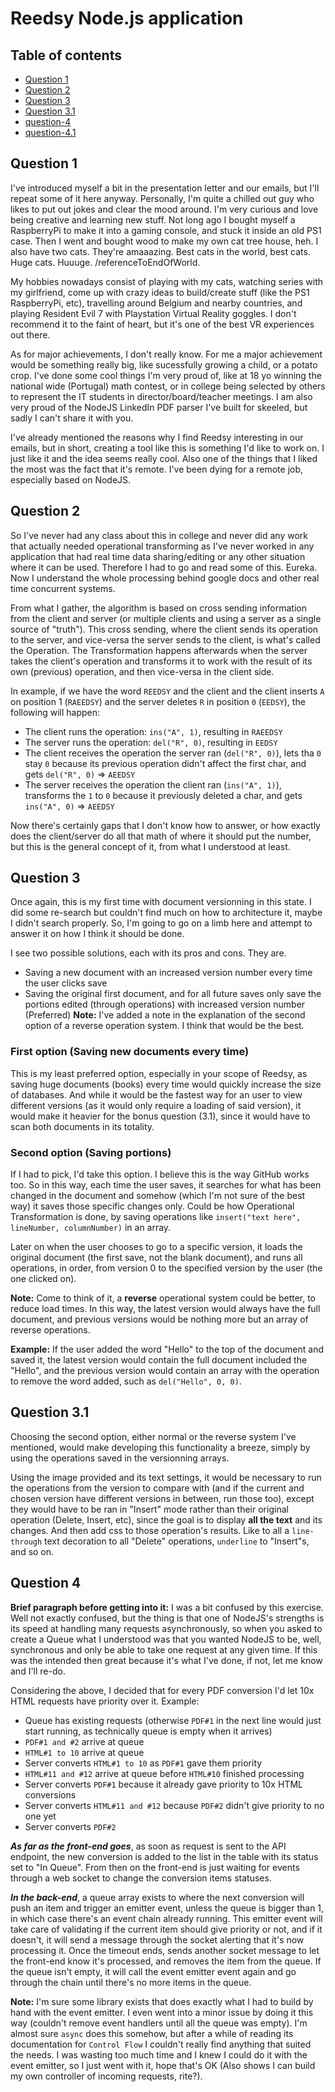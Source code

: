 # Reedsy Node.js application

## Table of contents

* [Question 1](#question-1)
* [Question 2](#question-2)
* [Question 3](#question-3)
* [Question 3.1](#question-3.1)
* [question-4](#question-4)
* [question-4.1](#question-4.1)

## Question 1
I've introduced myself a bit in the presentation letter and our emails, but I'll repeat some of it here anyway.
Personally, I'm quite a chilled out guy who likes to put out jokes and clear the mood around. I'm very curious and love being creative and learning new stuff. Not long ago I bought myself a RaspberryPi to make it into a gaming console, and stuck it inside an old PS1 case. Then I went and bought wood to make my own cat tree house, heh. I also have two cats. They're amaaazing. Best cats in the world, best cats. Huge cats. Huuuge. /referenceToEndOfWorld.

My hobbies nowadays consist of playing with my cats, watching series with my girlfriend, come up with crazy ideas to build/create stuff (like the PS1 RaspberryPi, etc), travelling around Belgium and nearby countries, and playing Resident Evil 7 with Playstation Virtual Reality goggles. I don't recommend it to the faint of heart, but it's one of the best VR experiences out there.

As for major achievements, I don't really know. For me a major achievement would be something really big, like sucessfully growing a child, or a potato crop. I've done some cool things I'm very proud of, like at 18 yo winning the national wide (Portugal) math contest, or in college being selected by others to represent the IT students in director/board/teacher meetings. I am also very proud of the NodeJS LinkedIn PDF parser I've built for skeeled, but sadly I can't share it with you.

I've already mentioned the reasons why I find Reedsy interesting in our emails, but in short, creating a tool like this is something I'd like to work on. I just like it and the idea seems really cool. Also one of the things that I liked the most was the fact that it's remote. I've been dying for a remote job, especially based on NodeJS. 

## Question 2
So I've never had any class about this in college and never did any work that actually needed operational transforming as I've never worked in any application that had real time data sharing/editing or any other situation where it can be used. Therefore I had to go and read some of this. Eureka. Now I understand the whole processing behind google docs and other real time concurrent systems.

From what I gather, the algorithm is based on cross sending information from the client and server (or multiple clients and using a server as a single source of "truth"). This cross sending, where the client sends its operation to the server, and vice-versa the server sends to the client, is what's called the Operation. The Transformation happens afterwards when the server takes the client's operation and transforms it to work with the result of its own (previous) operation, and then vice-versa in the client side.

In example, if we have the word `REEDSY` and the client and the client inserts `A` on position 1 (`RAEEDSY`) and the server deletes `R` in position `0` (`EEDSY`), the following will happen:
* The client runs the operation: `ins("A", 1)`, resulting in `RAEEDSY`
* The server runs the operation: `del("R", 0)`, resulting in `EEDSY`
* The client receives the operation the server ran (`del("R", 0)`), lets tha `0` stay `0` because its previous operation didn't affect the first char, and gets `del("R", 0)` => `AEEDSY`
* The server receives the operation the client ran (`ins("A", 1)`), transforms the `1` to `0` because it previously deleted a char, and gets `ins("A", 0)` => `AEEDSY`

Now there's certainly gaps that I don't know how to answer, or how exactly does the client/server do all that math of where it should put the number, but this is the general concept of it, from what I understood at least.

## Question 3
Once again, this is my first time with document versionning in this state. I did some re-search but couldn't find much on how to architecture it, maybe I didn't search properly. So, I'm going to go on a limb here and attempt to answer it on how I think it should be done.

I see two possible solutions, each with its pros and cons. They are.
* Saving a new document with an increased version number every time the user clicks save
* Saving the original first document, and for all future saves only save the portions edited (through operations) with increased version number (Preferred)
**Note:** I've added a note in the explanation of the second option of a reverse operation system. I think that would be the best.

### First option (Saving new documents every time)
This is my least preferred option, especially in your scope of Reedsy, as saving huge documents (books) every time would quickly increase the size of databases. And while it would be the fastest way for an user to view different versions (as it would only require a loading of said version), it would make it heavier for the bonus question (3.1), since it would have to scan both documents in its totality.

### Second option (Saving portions)
If I had to pick, I'd take this option. I believe this is the way GitHub works too. So in this way, each time the user saves, it searches for what has been changed in the document and somehow (which I'm not sure of the best way) it saves those specific changes only. Could be how Operational Transformation is done, by saving operations like `insert("text here", lineNumber, columnNumber)` in an array.

Later on when the user chooses to go to a specific version, it loads the original document (the first save, not the blank document), and runs all operations, in order, from version 0 to the specified version by the user (the one clicked on).

**Note:** Come to think of it, a **reverse** operational system could be better, to reduce load times. In this way, the latest version would always have the full document, and previous versions would be nothing more but an array of reverse operations. 

**Example:** If the user added the word "Hello" to the top of the document and saved it, the latest version would contain the full document included the "Hello", and the previous version would contain an array with the operation to remove the word added, such as `del("Hello", 0, 0)`.

## Question 3.1
Choosing the second option, either normal or the reverse system I've mentioned, would make developing this functionality a breeze, simply by using the operations saved in the versionning arrays. 

Using the image provided and its text settings, it would be necessary to run the operations from the version to compare with (and if the current and chosen version have different versions in between, run those too), except they would have to be ran in "Insert" mode rather than their original operation (Delete, Insert, etc), since the goal is to display **all the text** and its changes. And then add css to those operation's results. Like to all a `line-through` text decoration to all "Delete" operations, `underline` to "Insert"s, and so on.

## Question 4
**Brief paragraph before getting into it:** I was a bit confused by this exercise. Well not exactly confused, but the thing is that one of NodeJS's strengths is its speed at handling many requests asynchronously, so when you asked to create a Queue what I understood was that you wanted NodeJS to be, well, synchronous and only be able to take one request at any given time. If this was the intended then great because it's what I've done, if not, let me know and I'll re-do.

Considering the above, I decided that for every PDF conversion I'd let 10x HTML requests have priority over it. Example:
* Queue has existing requests (otherwise `PDF#1` in the next line would just start running, as technically queue is empty when it arrives)
* `PDF#1 and #2` arrive at queue
* `HTML#1 to 10` arrive at queue
* Server converts `HTML#1 to 10` as `PDF#1` gave them priority
* `HTML#11 and #12` arrive at queue before `HTML#10` finished processing
* Server converts `PDF#1` because it already gave priority to 10x HTML conversions 
* Server converts `HTML#11 and #12` because `PDF#2` didn't give priority to no one yet
* Server converts `PDF#2`

***As far as the front-end goes***, as soon as request is sent to the API endpoint, the new conversion is added to the list in the table with its status set to "In Queue". From then on the front-end is just waiting for events through a web socket to change the conversion items statuses.

***In the back-end***, a queue array exists to where the next conversion will push an item and trigger an emitter event, unless the queue is bigger than 1, in which case there's an event chain already running. This emitter event will take care of validating if the current item should give priority or not, and if it doesn't, it will send a message through the socket alerting that it's now processing it. Once the timeout ends, sends another socket message to let the front-end know it's processed, and removes the item from the queue. If the queue isn't empty, it will call the event emitter event again and go through the chain until there's no more items in the queue.

**Note:** I'm sure some library exists that does exactly what I had to build by hand with the event emitter. I even went into a minor issue by doing it this way (couldn't remove event handlers until all the queue was empty). I'm almost sure `async` does this somehow, but after a while of reading its documentation for `Control Flow` I couldn't really find anything that suited the needs. I was wasting too much time and I knew I could do it with the event emitter, so I just went with it, hope that's OK (Also shows I can build my own controller of incoming requests, rite?).
